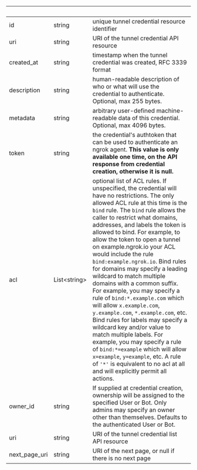 <!-- Code generated for API Clients. DO NOT EDIT. -->

| &nbsp;        | &nbsp;             | &nbsp;                                                                                                                                                                                                                                                                                                                                                                                                                                                                                                                                                                                                                                                                                                                                                                                                                                                                                                                           |
| ------------- | ------------------ | -------------------------------------------------------------------------------------------------------------------------------------------------------------------------------------------------------------------------------------------------------------------------------------------------------------------------------------------------------------------------------------------------------------------------------------------------------------------------------------------------------------------------------------------------------------------------------------------------------------------------------------------------------------------------------------------------------------------------------------------------------------------------------------------------------------------------------------------------------------------------------------------------------------------------------- |
| id            | string             | unique tunnel credential resource identifier                                                                                                                                                                                                                                                                                                                                                                                                                                                                                                                                                                                                                                                                                                                                                                                                                                                                                     |
| uri           | string             | URI of the tunnel credential API resource                                                                                                                                                                                                                                                                                                                                                                                                                                                                                                                                                                                                                                                                                                                                                                                                                                                                                        |
| created_at    | string             | timestamp when the tunnel credential was created, RFC 3339 format                                                                                                                                                                                                                                                                                                                                                                                                                                                                                                                                                                                                                                                                                                                                                                                                                                                                |
| description   | string             | human-readable description of who or what will use the credential to authenticate. Optional, max 255 bytes.                                                                                                                                                                                                                                                                                                                                                                                                                                                                                                                                                                                                                                                                                                                                                                                                                      |
| metadata      | string             | arbitrary user-defined machine-readable data of this credential. Optional, max 4096 bytes.                                                                                                                                                                                                                                                                                                                                                                                                                                                                                                                                                                                                                                                                                                                                                                                                                                       |
| token         | string             | the credential's authtoken that can be used to authenticate an ngrok agent. **This value is only available one time, on the API response from credential creation, otherwise it is null.**                                                                                                                                                                                                                                                                                                                                                                                                                                                                                                                                                                                                                                                                                                                                       |
| acl           | List&lt;string&gt; | optional list of ACL rules. If unspecified, the credential will have no restrictions. The only allowed ACL rule at this time is the `bind` rule. The `bind` rule allows the caller to restrict what domains, addresses, and labels the token is allowed to bind. For example, to allow the token to open a tunnel on example.ngrok.io your ACL would include the rule `bind:example.ngrok.io`. Bind rules for domains may specify a leading wildcard to match multiple domains with a common suffix. For example, you may specify a rule of `bind:*.example.com` which will allow `x.example.com`, `y.example.com`, `*.example.com`, etc. Bind rules for labels may specify a wildcard key and/or value to match multiple labels. For example, you may specify a rule of `bind:*=example` which will allow `x=example`, `y=example`, etc. A rule of `'*'` is equivalent to no acl at all and will explicitly permit all actions. |
| owner_id      | string             | If supplied at credential creation, ownership will be assigned to the specified User or Bot. Only admins may specify an owner other than themselves. Defaults to the authenticated User or Bot.                                                                                                                                                                                                                                                                                                                                                                                                                                                                                                                                                                                                                                                                                                                                  |
| uri           | string             | URI of the tunnel credential list API resource                                                                                                                                                                                                                                                                                                                                                                                                                                                                                                                                                                                                                                                                                                                                                                                                                                                                                   |
| next_page_uri | string             | URI of the next page, or null if there is no next page                                                                                                                                                                                                                                                                                                                                                                                                                                                                                                                                                                                                                                                                                                                                                                                                                                                                           |
